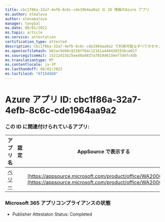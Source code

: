 ```yaml
---
title: cbc1f86a-32a7-4efb-8c6c-cde1964aa9a2 の ID 情報のAzure アプリ
ms.author: elmalova
author: elenamalova
manager: tonybal
ms.date: 08/01/2022
ms.topic: article
ms.service: attestation
certification_type: attested
description: cbc1f86a-32a7-4efb-8c6c-cde1964aa9a2 で利用可能なすべてのセキュリティとコンプライアンス情報。
ms.openlocfilehash: b82ac9d40c8238ff64c12161a440430193bce01f
ms.sourcegitcommit: 15212d15b25eed0a9837a7010d6334ef7d4fc4db
ms.translationtype: MT
ms.contentlocale: ja-JP
ms.lasthandoff: 08/02/2022
ms.locfileid: "67154560"
---
```

# <a name="azure-app-id-cbc1f86a-32a7-4efb-8c6c-cde1964aa9a2"></a>Azure アプリ ID: cbc1f86a-32a7-4efb-8c6c-cde1964aa9a2


### <a name="apps-associated-with-this-id"></a>この ID に関連付けられているアプリ:
| **アプリ名** | **認定** | **AppSource で表示する** |
|--------------|---------------|-----------------------|
| [ベリー](../forward/WA200004138.md) |  | [https://appsource.microsoft.com/product/office/WA200004138](https://appsource.microsoft.com/product/office/WA200004138) |

### <a name="microsoft-365-app-compliance-status"></a>Microsoft 365 アプリコンプライアンスの状態
- Publisher Attestaton Status: Completed
